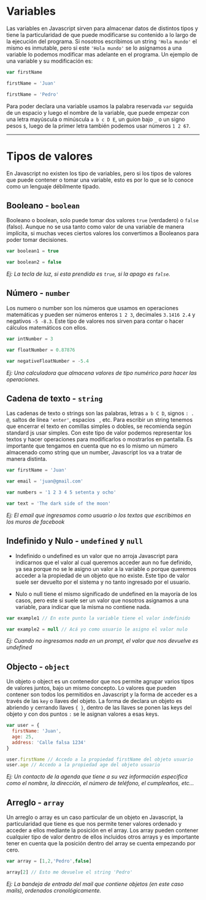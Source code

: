 # Variables

Las variables en Javascript sirven para almacenar datos de distintos tipos y tiene la particularidad de que puede modificarse su contenido a lo largo de la ejecución del programa. Si nosotros escribimos un string `'Hola mundo'` el mismo es inmutable, pero si este `'Hola mundo'` se lo asignamos a una variable lo podemos modificar mas adelante en el programa.
Un ejemplo de una variable y su modificación es:

```js
var firstName 

firstName = 'Juan'

firstName = 'Pedro'

```

Para poder declara una variable usamos la palabra reservada `var` seguida de un espacio y luego el nombre de la variable, que puede empezar con una letra mayúscula o minúscula `a b c D E`, un guion bajo `_` o un signo pesos `$`, luego de la primer letra también podemos usar números `1 2 67`.

---

# Tipos de valores

En Javascript no existen los tipo de variables, pero si los tipos de valores que puede contener o tomar una variable, esto es por lo que se lo conoce como un lenguaje débilmente tipado.

## Booleano - `boolean`

Booleano o boolean, solo puede tomar dos valores `true` (verdadero) o `false` (falso). Aunque no se usa tanto como valor de una variable de manera implícita, si muchas veces ciertos valores los convertimos a Booleanos para poder tomar decisiones.

```js
var boolean1 = true

var boolean2 = false

```

*Ej: La tecla de luz, si esta prendida es `true`, si la apago es `false`.*

## Número - `number`

Los numero o number son los números que usamos en operaciones matemáticas y pueden ser números enteros `1 2 3`, decimales `3.1416 2.4` y negativos `-5 -8.3`. Este tipo de valores nos sirven para contar o hacer cálculos matemáticos con ellos.

```js
var intNumber = 3

var floatNumber = 0.87876

var negativeFloatNumber = -5.4

```

*Ej: Una calculadora que almacena valores de tipo numérico para hacer las operaciones.*

## Cadena de texto - `string`

Las cadenas de texto o strings son las palabras, letras `a b C D`, signos `: . @`, saltos de línea `'enter'`, espacios ` `, etc. Para escribir un string tenemos que encerrar el texto en comillas simples o dobles, se recomienda según standard js usar simples. Con este tipo de valor podemos representar los textos y hacer operaciones para modificarlos o mostrarlos en pantalla. Es importante que tengamos en cuenta que no es lo mismo un número almacenado como string que un number, Javascript los va a tratar de manera distinta.

```js
var firstName = 'Juan'

var email = 'juan@gmail.com'

var numbers = '1 2 3 4 5 setenta y ocho'

var text = 'The dark side of the moon'
```

*Ej: El email que ingresamos como usuario o los textos que escribimos en los muros de facebook*

## Indefinido y Nulo - `undefined` y `null`

- Indefinido o undefined es un valor que no arroja Javascript para indicarnos que el valor al cual queremos acceder aun no fue definido, ya sea porque no se le asigno un valor a la variable o porque queremos acceder a la propiedad de un objeto que no existe. Este tipo de valor suele ser devuelto por el sistema y no tanto ingresado por el usuario.

- Nulo o null tiene el mismo significado de undefined en la mayoría de los casos, pero este si suele ser un valor que nosotros asignamos a una variable, para indicar que la misma no contiene nada.

```js
var example1 // En este punto la variable tiene el valor indefinido

var example2 = null // Acá yo como usuario le asigno el valor nulo
```

*Ej: Cuando no ingresamos nada en un prompt, el valor que nos devuelve es undefined*

## Objecto - `object`

Un objeto o object es un contenedor que nos permite agrupar varios tipos de valores juntos, bajo un mismo concepto. Lo valores que pueden contener son todos los permitidos en Javascript y la forma de acceder es a través de las `key` o llaves del objeto. La forma de declara un objeto es abriendo y cerrando llaves `{ }`, dentro de las llaves se ponen las keys del objeto y con dos puntos `:` se le asignan valores a esas keys.

```js
var user = {
  firstName: 'Juan',
  age: 25,
  address: 'Calle falsa 1234'
}

user.firstName // Accedo a la propiedad firstName del objeto usuario
user.age // Accedo a la propiedad age del objeto usuario
```

*Ej: Un contacto de la agenda que tiene a su vez información especifica como el nombre, la dirección, el número de teléfono, el cumpleaños, etc...*

## Arreglo - `array`

Un arreglo o array es un caso particular de un objeto en Javascript, la particularidad que tiene es que nos permite tener valores ordenado y acceder a ellos mediante la posición en el array. Los array pueden contener cualquier tipo de valor dentro de ellos incluidos otros arrays y es importante tener en cuenta que la posición dentro del array se cuenta empezando por cero.

```js
var array = [1,2,'Pedro',false]

array[2] // Esto me devuelve el string 'Pedro'
```

*Ej: La bandeja de entrada del mail que contiene objetos (en este caso mails), ordenados cronológicamente.*


